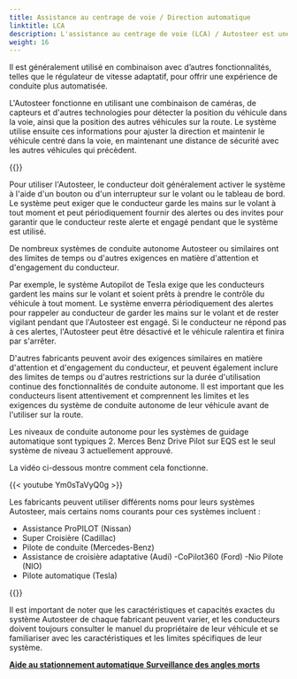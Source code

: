 ```yaml
---
title: Assistance au centrage de voie / Direction automatique
linktitle: LCA
description: L'assistance au centrage de voie (LCA) / Autosteer est une fonctionnalité de certains systèmes avancés d'aide à la conduite qui permet à un véhicule de se diriger automatiquement dans une voie sur une autoroute ou une autoroute.
weight: 16
---
```

<!-- markdownlint-disable MD033 -->

Il est généralement utilisé en combinaison avec d’autres fonctionnalités, telles que le régulateur de vitesse adaptatif, pour offrir une expérience de conduite plus automatisée.

L'Autosteer fonctionne en utilisant une combinaison de caméras, de capteurs et d'autres technologies pour détecter la position du véhicule dans la voie, ainsi que la position des autres véhicules sur la route. Le système utilise ensuite ces informations pour ajuster la direction et maintenir le véhicule centré dans la voie, en maintenant une distance de sécurité avec les autres véhicules qui précèdent.

{{<evkxdisplayaddarticle />}}

Pour utiliser l'Autosteer, le conducteur doit généralement activer le système à l'aide d'un bouton ou d'un interrupteur sur le volant ou le tableau de bord. Le système peut exiger que le conducteur garde les mains sur le volant à tout moment et peut périodiquement fournir des alertes ou des invites pour garantir que le conducteur reste alerte et engagé pendant que le système est utilisé.

De nombreux systèmes de conduite autonome Autosteer ou similaires ont des limites de temps ou d'autres exigences en matière d'attention et d'engagement du conducteur.

Par exemple, le système Autopilot de Tesla exige que les conducteurs gardent les mains sur le volant et soient prêts à prendre le contrôle du véhicule à tout moment. Le système enverra périodiquement des alertes pour rappeler au conducteur de garder les mains sur le volant et de rester vigilant pendant que l'Autosteer est engagé. Si le conducteur ne répond pas à ces alertes, l'Autosteer peut être désactivé et le véhicule ralentira et finira par s'arrêter.

D'autres fabricants peuvent avoir des exigences similaires en matière d'attention et d'engagement du conducteur, et peuvent également inclure des limites de temps ou d'autres restrictions sur la durée d'utilisation continue des fonctionnalités de conduite autonome. Il est important que les conducteurs lisent attentivement et comprennent les limites et les exigences du système de conduite autonome de leur véhicule avant de l'utiliser sur la route.

Les niveaux de conduite autonome pour les systèmes de guidage automatique sont typiques 2. Merces Benz Drive Pilot sur EQS est le seul système de niveau 3 actuellement approuvé.

La vidéo ci-dessous montre comment cela fonctionne.

{{< youtube Ym0sTaVyQ0g >}}

Les fabricants peuvent utiliser différents noms pour leurs systèmes Autosteer, mais certains noms courants pour ces systèmes incluent :

- Assistance ProPILOT (Nissan)
- Super Croisière (Cadillac)
- Pilote de conduite (Mercedes-Benz)
- Assistance de croisière adaptative (Audi)
-CoPilot360 (Ford)
-Nio Pilote (NIO)
- Pilote automatique (Tesla)

{{<evkxdisplayaddarticle />}}

Il est important de noter que les caractéristiques et capacités exactes du système Autosteer de chaque fabricant peuvent varier, et les conducteurs doivent toujours consulter le manuel du propriétaire de leur véhicule et se familiariser avec les caractéristiques et les limites spécifiques de leur système.

<div class="mt-3 mb-3">
     <a href="../automaticemergencysteering/" class="text-decoration-none text-black"><strong><i class="bi-arrow-left"></i> Aide au stationnement automatique</strong> </a>
     <a href="../blindspotmonitoring/" class="text-decoration-none text-black float-end"><strong>Surveillance des angles morts <i class="bi-arrow-right"></i></strong></a>
</div>
